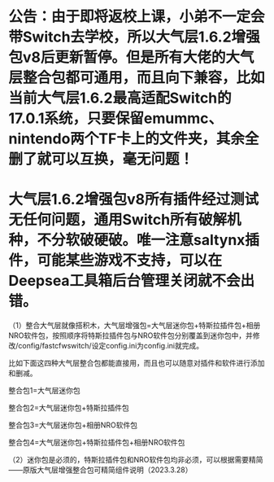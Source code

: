 # 公告：由于即将返校上课，小弟不一定会带Switch去学校，所以大气层1.6.2增强包v8后更新暂停。但是所有大佬的大气层整合包都可通用，而且向下兼容，比如当前大气层1.6.2最高适配Switch的17.0.1系统，只要保留emummc、nintendo两个TF卡上的文件夹，其余全删了就可以互换，毫无问题！

# 大气层1.6.2增强包v8所有插件经过测试无任何问题，通用Switch所有破解机种，不分软破硬破。唯一注意saltynx插件，可能某些游戏不支持，可以在Deepsea工具箱后台管理关闭就不会出错。

（1）整合大气层就像搭积木，大气层增强包=大气层迷你包+特斯拉插件包+相册NRO软件包，按照顺序将特斯拉插件包与NRO软件包分别覆盖到迷你包中，并修改/config/fastcfwswitch/设定config.ini为config.ini就完成。

比如下面这四种大气层整合包都能直接用，而且也可以随意对插件和软件进行添加和删减。

整合包1=大气层迷你包

整合包2=大气层迷你包+特斯拉插件包

整合包3=大气层迷你包+相册NRO软件包

整合包4=大气层迷你包+特斯拉插件包+相册NRO软件包

（2）迷你包是必须的，特斯拉插件包和NRO软件包均非必须，可以根据需要精简——原版大气层增强整合包可精简组件说明（2023.3.28）



